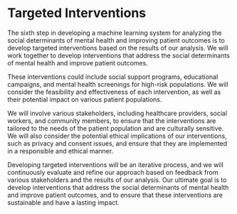 # Targeted Interventions

The sixth step in developing a machine learning system for analyzing the social determinants of mental health and improving patient outcomes is to develop targeted interventions based on the results of our analysis. We will work together to develop interventions that address the social determinants of mental health and improve patient outcomes.

These interventions could include social support programs, educational campaigns, and mental health screenings for high-risk populations. We will consider the feasibility and effectiveness of each intervention, as well as their potential impact on various patient populations.

We will involve various stakeholders, including healthcare providers, social workers, and community members, to ensure that the interventions are tailored to the needs of the patient population and are culturally sensitive. We will also consider the potential ethical implications of our interventions, such as privacy and consent issues, and ensure that they are implemented in a responsible and ethical manner.

Developing targeted interventions will be an iterative process, and we will continuously evaluate and refine our approach based on feedback from various stakeholders and the results of our analysis. Our ultimate goal is to develop interventions that address the social determinants of mental health and improve patient outcomes, and to ensure that these interventions are sustainable and have a lasting impact.
